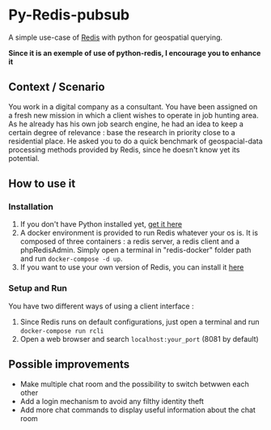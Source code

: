 # Py-Redis-pubsub
A simple use-case of [Redis](https://redis.io/) with python for geospatial querying.


**Since it is an exemple of use of python-redis, I encourage you to enhance it**

## Context / Scenario
You work in a digital company as a consultant. You have been assigned on a fresh new mission in which a client wishes to operate in job hunting area. As he already has his own job search engine, he had an idea to keep a certain degree of relevance : base the research in priority close to a residential place. He asked you to do a quick benchmark of geospacial-data processing methods provided by Redis, since he doesn't know yet its potential.

## How to use it

### Installation
1. If you don't have Python installed yet, [get it here](https://www.python.org/downloads/)
2. A docker environment is provided to run Redis whatever your os is. It is composed of three containers : a redis server, a redis client and a phpRedisAdmin. Simply open a terminal in "redis-docker" folder path and run `docker-compose -d up`.
3. If you want to use your own version of Redis, you can install it [here](https://redis.io/download)

### Setup and Run
You have two different ways of using a client interface :
1. Since Redis runs on default configurations, just open a terminal and run `docker-compose run rcli`
2. Open a web browser and search `localhost:your_port` (8081 by default)

## Possible improvements
* Make multiple chat room and the possibility to switch betwwen each other
* Add a login mechanism to avoid any filthy identity theft
* Add more chat commands to display useful information about the chat room
